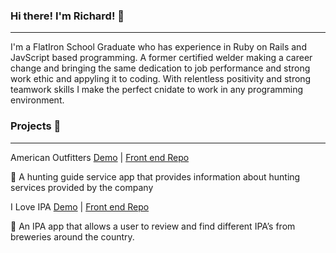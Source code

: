 ### Hi there! I'm Richard! 👋
***

I'm a FlatIron School Graduate who has experience in Ruby on Rails and JavScript based programming. A former certified welder making a career change and bringing the same dedication to job performance and strong work ethic and appyling it to coding. With relentless positivity and strong teamwork skills I make the perfect cnidate to work in any programming environment.

### Projects 📁
***

American Outfitters [Demo](https://loving-shaw-2b2b97.netlify.app/) | [Front end Repo](https://github.com/kurwitz3/outfitter-frontend)

🐊  A hunting guide service app that provides information about hunting services provided by the company

I Love IPA [Demo](https://wonderful-lamarr-3ee816.netlify.app/) | [Front end Repo](https://github.com/kurwitz3/I-Love-Ipa-Frontend)

🍺   An IPA app that allows a user to review and find different IPA’s from breweries around the country.


